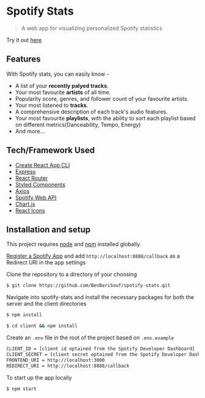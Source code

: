 # Spotify Stats

> A web app for visualizing personalized Spotify statistics

Try it out [here](https://spotify-statsis.herokuapp.com/)

## Features

With Spotify stats, you can easily know -

- A list of your **recently palyed tracks**.
- Your most favourite **artists** of all time.
- Popularity score, genres, and follower count of your favourite artists.
- Your most listened to **tracks**.
- A comprehensive description of each track's audio features.
- Your most favourite **playlists**, with the ability to sort each playlist based on different metrics(Danceability, Tempo, Energy)
- And more...

## Tech/Framework Used

- [Create React App CLI](https://github.com/facebook/create-react-app)
- [Express](https://expressjs.com/)
- [React Router](https://reactrouter.com/)
- [Styled Components](https://www.styled-components.com/)
- [Axios](https://axios-http.com/)
- [Spotify Web API](https://developer.spotify.com/documentation/web-api/)
- [Chart.js](https://www.chartjs.org/)
- [React Icons](https://react-icons.github.io/react-icons/)

## Installation and setup

This project requires [node](http://nodejs.org) and [npm](https://npmjs.com) installed globally.

[Register a Spotify App](https://developer.spotify.com/dashboard/applications) and add `http://localhost:8888/callback` as a Redirect URI in the app settings

Clone the repository to a directory of your choosing

```sh
$ git clone https://github.com/BenBariSouf/spotify-stats.git
```

Navigate into spotify-stats and install the necessary packages for both the server and the client directories

```sh
$ npm install
```

```sh
$ cd client && npm install
```

Create an `.env` file in the root of the project based on `.env.example`

```sh
CLIENT_ID = [client id optained from the Spotify Developer Dashboard]
CLIENT_SECRET = [client secret optained from the Spotify Developer Dashboard]
FRONTEND_URI = http://localhost:3000
REDIRECT_URI = http://localhost:8888/callback
```

To start up the app locally

```sh
$ npm start
```

